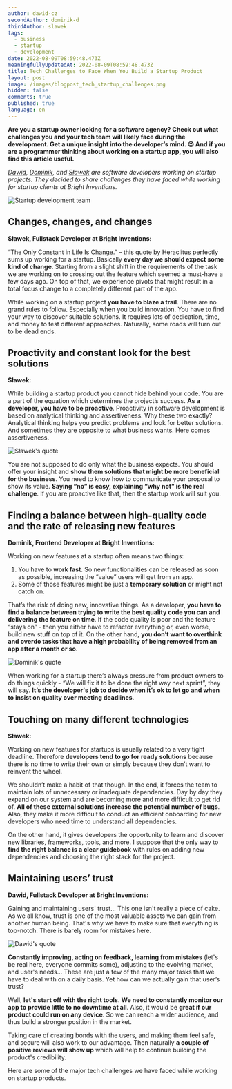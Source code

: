 ```yaml
---
author: dawid-cz
secondAuthor: dominik-d
thirdAuthor: slawek
tags:
  - business
  - startup
  - development
date: 2022-08-09T08:59:48.473Z
meaningfullyUpdatedAt: 2022-08-09T08:59:48.473Z
title: Tech Challenges to Face When You Build a Startup Product
layout: post
image: /images/blogpost_tech_startup_challenges.png
hidden: false
comments: true
published: true
language: en
---
```

**Are you a startup owner looking for a software agency? Check out what challenges you and your tech team will likely face during the development. Get a unique insight into the developer’s mind. 😉 And if you are a programmer thinking about working on a startup app, you will also find this article useful.**

*[Dawid](/about-us/dawid-cz/), [Dominik](/about-us/dominik-d/), and [Sławek](/about-us/slawek/) are software developers working on startup projects. They decided to share challenges they have faced while working for startup clients at Bright Inventions.*

![Startup development team](../../static/images/startup_developers.png "")

## Changes, changes, and changes

**Sławek, Fullstack Developer at Bright Inventions:**

“The Only Constant in Life Is Change.” – this quote by Heraclitus perfectly sums up working for a startup. Basically **every day we should expect some kind of change**. Starting from a slight shift in the requirements of the task we are working on to crossing out the feature which seemed a must-have a few days ago. On top of that, we experience pivots that might result in a total focus change to a completely different part of the app.

While working on a startup project **you have to blaze a trail**. There are no grand rules to follow. Especially when you build innovation. You have to find your way to discover suitable solutions. It requires lots of dedication, time, and money to test different approaches. Naturally, some roads will turn out to be dead ends. 

## Proactivity and constant look for the best solutions

**Sławek:**

While building a startup product you cannot hide behind your code. You are a part of the equation which determines the project’s success. **As a developer, you have to be proactive**. Proactivity in software development is based on analytical thinking and assertiveness. Why these two exactly? Analytical thinking helps you predict problems and look for better solutions. And sometimes they are opposite to what business wants. Here comes assertiveness. 

![Sławek's quote](../../static/images/slawek_quote.png "")

You are not supposed to do only what the business expects. You should offer your insight and **show them solutions that might be more beneficial for the business**. You need to know how to communicate your proposal to show its value. **Saying “no” is easy, explaining “why not” is the real challenge**. If you are proactive like that, then the startup work will suit you.

## Finding a balance between high-quality code and the rate of releasing new features

**Dominik, Frontend Developer at Bright Inventions:**

Working on new features at a startup often means two things: 

1. You have to **work fast**. So new functionalities can be released as soon as possible, increasing the “value” users will get from an app. 
2. Some of those features might be just a **temporary solution** or might not catch on. 

That’s the risk of doing new, innovative things. As a developer, **you have to find a balance between trying to write the best quality code you can and delivering the feature on time**. If the code quality is poor and the feature “stays on” - then you either have to refactor everything or, even worse, build new stuff on top of it. On the other hand, **you don’t want to overthink and overdo tasks that have a high probability of being removed from an app after a month or so**.

![Dominik's quote](../../static/images/dominik_quote.png "")

When working for a startup there’s always pressure from product owners to do things quickly - “We will fix it to be done the right way next sprint”, they will say. **It’s the developer's job to decide when it’s ok to let go and when to insist on quality over meeting deadlines**.

## Touching on many different technologies

**Sławek:**

Working on new features for startups is usually related to a very tight deadline. Therefore **developers tend to go for ready solutions** because there is no time to write their own or simply because they don’t want to reinvent the wheel.

We shouldn’t make a habit of that though. In the end, it forces the team to maintain lots of unnecessary or inadequate dependencies. Day by day they expand on our system and are becoming more and more difficult to get rid of. **All of these external solutions increase the potential number of bugs**. Also, they make it more difficult to conduct an efficient onboarding for new developers who need time to understand all dependencies.

On the other hand, it gives developers the opportunity to learn and discover new libraries, frameworks, tools, and more. I suppose that the only way to **find the right balance is a clear guidebook** with rules on adding new dependencies and choosing the right stack for the project.

## Maintaining users’ trust

**Dawid, Fullstack Developer at Bright Inventions:**

Gaining and maintaining users' trust… This one isn't really a piece of cake. As we all know, trust is one of the most valuable assets we can gain from another human being. That's why we have to make sure that everything is top-notch. There is barely room for mistakes here.

![Dawid's quote](../../static/images/dawid_quote.png "")

**Constantly improving, acting on feedback, learning from mistakes** (let's be real here, everyone commits some), adjusting to the evolving market, and user's needs… These are just a few of the many major tasks that we have to deal with on a daily basis. Yet how can we actually gain that user’s trust?

Well, **let's start off with the right tools**. **We need to constantly monitor our app to provide little to no downtime at all**. Also, it would be **great if our product could run on any device**. So we can reach a wider audience, and thus build a stronger position in the market. 

Taking care of creating bonds with the users, and making them feel safe, and secure will also work to our advantage. Then naturally **a couple of positive reviews will show up** which will help to continue building the product's credibility.

Here are some of the major tech challenges we have faced while working on startup products. 
